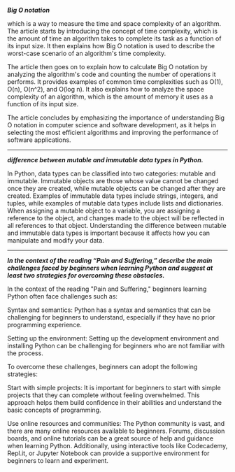  ***Big O notation***

 which is a way to measure the time and space complexity of an algorithm. The article starts by introducing the concept of time complexity, which is the amount of time an algorithm takes to complete its task as a function of its input size. It then explains how Big O notation is used to describe the worst-case scenario of an algorithm's time complexity.

The article then goes on to explain how to calculate Big O notation by analyzing the algorithm's code and counting the number of operations it performs. It provides examples of common time complexities such as O(1), O(n), O(n^2), and O(log n). It also explains how to analyze the space complexity of an algorithm, which is the amount of memory it uses as a function of its input size.

The article concludes by emphasizing the importance of understanding Big O notation in computer science and software development, as it helps in selecting the most efficient algorithms and improving the performance of software applications.


---


 ***difference between mutable and immutable data types in Python.***


In Python, data types can be classified into two categories: mutable and immutable. Immutable objects are those whose value cannot be changed once they are created, while mutable objects can be changed after they are created. Examples of immutable data types include strings, integers, and tuples, while examples of mutable data types include lists and dictionaries. When assigning a mutable object to a variable, you are assigning a reference to the object, and changes made to the object will be reflected in all references to that object. Understanding the difference between mutable and immutable data types is important because it affects how you can manipulate and modify your data.


---

***In the context of the reading “Pain and Suffering,” describe the main challenges faced by beginners when learning Python and suggest at least two strategies for overcoming these obstacles.***

In the context of the reading "Pain and Suffering," beginners learning Python often face challenges such as:

Syntax and semantics: Python has a syntax and semantics that can be challenging for beginners to understand, especially if they have no prior programming experience.

Setting up the environment: Setting up the development environment and installing Python can be challenging for beginners who are not familiar with the process.

To overcome these challenges, beginners can adopt the following strategies:

Start with simple projects: It is important for beginners to start with simple projects that they can complete without feeling overwhelmed. This approach helps them build confidence in their abilities and understand the basic concepts of programming.

Use online resources and communities: The Python community is vast, and there are many online resources available to beginners. Forums, discussion boards, and online tutorials can be a great source of help and guidance when learning Python. Additionally, using interactive tools like Codecademy, Repl.it, or Jupyter Notebook can provide a supportive environment for beginners to learn and experiment.
